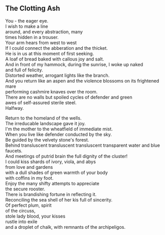 The Clotting Ash
----------------
You - the eager eye.  
I wish to make a line  
around, and every abstraction, many  
times hidden in a trouser.  
Your arm hears from west to west  
If I could connect the abberation and the thicket.  
He is in us at this moment of first seeking.  
A loaf of bread baked with callous joy and salt.  
And in front of my hammock, during the sunrise, I woke up naked  
and full of felicity.  
Distorted weather, arrogant lights like the branch.  
And you return like an aspen and the violence blossoms on its frightened mare  
performing cashmire knaves over the room.  
There are no walls but spoiled cycles of defender and green  
awes of self-assured sterile steel.  
Halfway.  
  
Return to the homeland of the wells.  
The irreducable landscape gave it joy.  
I'm the mother to the wheatfield of immediate mist.  
When you live like defender conducted by the sky.  
Be guided by the velvety stone's forest.  
Behind transluscent transluscent transluscent transparent water and blue faucets.  
And meetings of putrid brain the full dignity of the cluster!  
I could kiss shards of ivory, viola, and abys  
from love and gardens  
with a dull shades of green warmth of your body  
with coffins in my foot.  
Enjoy the many shifty attempts to appreciate  
the secure rooster.  
There is brandishing fortune in reflecting it.  
Reconciling the sea shell of her kis full of sincerity.  
Of perfect plum, spirit  
of the circuss,  
stole lady blood, your kisses  
rustle into exile  
and a droplet of chalk, with remnants of the archipeligos.  
